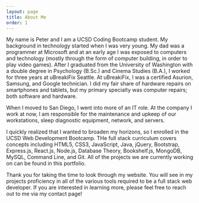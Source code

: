 ```yaml
---
layout: page
title: About Me
order: 1
---
```


My name is Peter and I am a UCSD Coding Bootcamp student. My background in technology started when I was very young. My dad was a programmer at Microsoft and at an early age I was exposed to computers and technology (mostly through the form of computer building, in order to play video games). After I graduated from the University of Washington with a double degree in Psychology (B.Sc.) and Cinema Studies (B.A.), I worked for three years at uBreakiFix Seattle. At uBreakiFix, I was a certified Asurion, Samsung, and Google technician. I did my fair share of hardware repairs on smartphones and tablets, but my primary specialty was computer repairs; both software and hardware.

When I moved to San Diego, I went into more of an IT role. At the company I work at now, I am responsible for the maintenance and upkeep of our workstations, sleep diagnostic equipment, network, and servers. 

I quickly realized that I wanted to broaden my horizons, so I enrolled in the UCSD Web Development Bootcamp. THe full stack curriculum covers concepts including HTML5, CSS3, JavaScript, Java, jQuery, Bootstrap, Express.js, React.js, Node.js, Database Theory, Bookshelf.js, MongoDB, MySQL, Command Line, and Git. All of the projects we are currently working on can be found in this portfolio.

Thank you for taking the time to look through my website. You will see in my projects proficiency in all of the various tools required to be a full stack web developer. If you are interested in learning more, please feel free to reach out to me via my contact page!